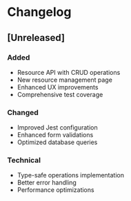 # Changelog

## [Unreleased]

### Added

- Resource API with CRUD operations
- New resource management page
- Enhanced UX improvements
- Comprehensive test coverage

### Changed

- Improved Jest configuration
- Enhanced form validations
- Optimized database queries

### Technical

- Type-safe operations implementation
- Better error handling
- Performance optimizations

